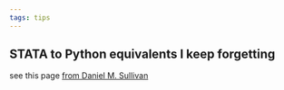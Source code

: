 ```yaml
---
tags: tips
---
```


## STATA to Python equivalents I keep forgetting

see this page [from Daniel M. Sullivan](http://www.danielmsullivan.com/pages/tutorial_stata_to_python.html)
